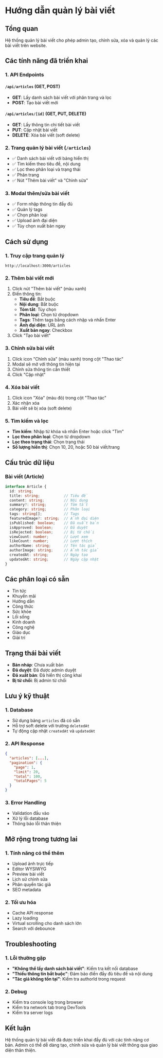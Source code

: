 # Hướng dẫn quản lý bài viết

## Tổng quan
Hệ thống quản lý bài viết cho phép admin tạo, chỉnh sửa, xóa và quản lý các bài viết trên website.

## Các tính năng đã triển khai

### 1. **API Endpoints**

#### `/api/articles` (GET, POST)
- **GET**: Lấy danh sách bài viết với phân trang và lọc
- **POST**: Tạo bài viết mới

#### `/api/articles/[id]` (GET, PUT, DELETE)
- **GET**: Lấy thông tin chi tiết bài viết
- **PUT**: Cập nhật bài viết
- **DELETE**: Xóa bài viết (soft delete)

### 2. **Trang quản lý bài viết** (`/articles`)
- ✅ Danh sách bài viết với bảng hiển thị
- ✅ Tìm kiếm theo tiêu đề, nội dung
- ✅ Lọc theo phân loại và trạng thái
- ✅ Phân trang
- ✅ Nút "Thêm bài viết" và "Chỉnh sửa"

### 3. **Modal thêm/sửa bài viết**
- ✅ Form nhập thông tin đầy đủ
- ✅ Quản lý tags
- ✅ Chọn phân loại
- ✅ Upload ảnh đại diện
- ✅ Tùy chọn xuất bản ngay

## Cách sử dụng

### 1. **Truy cập trang quản lý**
```
http://localhost:3000/articles
```

### 2. **Thêm bài viết mới**
1. Click nút "Thêm bài viết" (màu xanh)
2. Điền thông tin:
   - **Tiêu đề**: Bắt buộc
   - **Nội dung**: Bắt buộc
   - **Tóm tắt**: Tùy chọn
   - **Phân loại**: Chọn từ dropdown
   - **Tags**: Thêm tags bằng cách nhập và nhấn Enter
   - **Ảnh đại diện**: URL ảnh
   - **Xuất bản ngay**: Checkbox
3. Click "Tạo bài viết"

### 3. **Chỉnh sửa bài viết**
1. Click icon "Chỉnh sửa" (màu xanh) trong cột "Thao tác"
2. Modal sẽ mở với thông tin hiện tại
3. Chỉnh sửa thông tin cần thiết
4. Click "Cập nhật"

### 4. **Xóa bài viết**
1. Click icon "Xóa" (màu đỏ) trong cột "Thao tác"
2. Xác nhận xóa
3. Bài viết sẽ bị xóa (soft delete)

### 5. **Tìm kiếm và lọc**
- **Tìm kiếm**: Nhập từ khóa và nhấn Enter hoặc click "Tìm"
- **Lọc theo phân loại**: Chọn từ dropdown
- **Lọc theo trạng thái**: Chọn trạng thái
- **Số lượng hiển thị**: Chọn 10, 20, hoặc 50 bài viết/trang

## Cấu trúc dữ liệu

### Bài viết (Article)
```typescript
interface Article {
  id: string;
  title: string;           // Tiêu đề
  content: string;         // Nội dung
  summary?: string;        // Tóm tắt
  category: string;        // Phân loại
  tags: string[];          // Tags
  featuredImage?: string;  // Ảnh đại diện
  isPublished: boolean;    // Đã xuất bản
  isApproved: boolean;     // Đã duyệt
  isRejected: boolean;     // Bị từ chối
  viewCount: number;       // Lượt xem
  likeCount: number;       // Lượt thích
  authorName: string;      // Tên tác giả
  authorImage: string;     // Ảnh tác giả
  createdAt: string;       // Ngày tạo
  updatedAt: string;       // Ngày cập nhật
}
```

## Các phân loại có sẵn
- Tin tức
- Khuyến mãi
- Hướng dẫn
- Công thức
- Sức khỏe
- Lối sống
- Kinh doanh
- Công nghệ
- Giáo dục
- Giải trí

## Trạng thái bài viết
- **Bản nháp**: Chưa xuất bản
- **Đã duyệt**: Đã được admin duyệt
- **Đã xuất bản**: Đã hiển thị công khai
- **Bị từ chối**: Bị admin từ chối

## Lưu ý kỹ thuật

### 1. **Database**
- Sử dụng bảng `articles` đã có sẵn
- Hỗ trợ soft delete với trường `deletedAt`
- Tự động cập nhật `createdAt` và `updatedAt`

### 2. **API Response**
```json
{
  "articles": [...],
  "pagination": {
    "page": 1,
    "limit": 20,
    "total": 100,
    "totalPages": 5
  }
}
```

### 3. **Error Handling**
- Validation đầu vào
- Xử lý lỗi database
- Thông báo lỗi thân thiện

## Mở rộng trong tương lai

### 1. **Tính năng có thể thêm**
- Upload ảnh trực tiếp
- Editor WYSIWYG
- Preview bài viết
- Lịch sử chỉnh sửa
- Phân quyền tác giả
- SEO metadata

### 2. **Tối ưu hóa**
- Cache API response
- Lazy loading
- Virtual scrolling cho danh sách lớn
- Search với debounce

## Troubleshooting

### 1. **Lỗi thường gặp**
- **"Không thể lấy danh sách bài viết"**: Kiểm tra kết nối database
- **"Thiếu thông tin bắt buộc"**: Đảm bảo điền đầy đủ tiêu đề và nội dung
- **"Tác giả không tồn tại"**: Kiểm tra authorId trong request

### 2. **Debug**
- Kiểm tra console log trong browser
- Kiểm tra network tab trong DevTools
- Kiểm tra server logs

## Kết luận
Hệ thống quản lý bài viết đã được triển khai đầy đủ với các tính năng cơ bản. Admin có thể dễ dàng tạo, chỉnh sửa và quản lý bài viết thông qua giao diện thân thiện.

